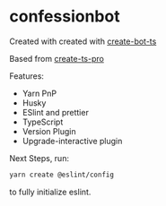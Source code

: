 # confessionbot

Created with created with [create-bot-ts](https://github.com/MahoMuri/create-bot-ts)

Based from [create-ts-pro](https://github.com/Milo123456789/create-ts-pro)

Features:
- Yarn PnP
- Husky
- ESlint and prettier
- TypeScript
- Version Plugin
- Upgrade-interactive plugin

Next Steps, run:
```sh
yarn create @eslint/config
```

to fully initialize eslint.
